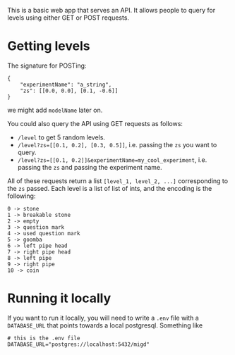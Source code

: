 This is a basic web app that serves an API. It allows people to query for levels using either GET or POST requests.

# Getting levels

The signature for POSTing:
```
{
    "experimentName": "a_string",
    "zs": [[0.0, 0.0], [0.1, -0.6]]
}
```
we might add `modelName` later on.

You could also query the API using GET requests as follows:
- `/level` to get 5 random levels.
- `/level?zs=[[0.1, 0.2], [0.3, 0.5]]`, i.e. passing the `zs` you want to query.
- `/level?zs=[[0.1, 0.2]]&experimentName=my_cool_experiment`, i.e. passing the `zs` and passing the experiment name.

All of these requests return a list `[level_1, level_2, ...]` corresponding to the `zs` passed. Each level is a list of list of ints, and the encoding is the following:

```
0 -> stone
1 -> breakable stone
2 -> empty
3 -> question mark
4 -> used question mark
5 -> goomba
6 -> left pipe head
7 -> right pipe head
8 -> left pipe
9 -> right pipe
10 -> coin
```

# Running it locally

If you want to run it locally, you will need to write a `.env` file with a `DATABASE_URL` that points towards a local postgresql. Something like

```
# this is the .env file
DATABASE_URL="postgres://localhost:5432/migd"
```

